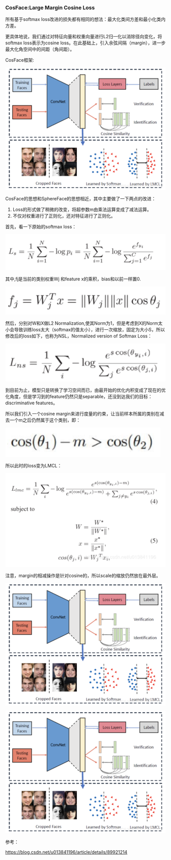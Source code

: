 ### CosFace:Large Margin Cosine Loss

所有基于softmax loss改进的损失都有相同的想法：最大化类间方差和最小化类内方差。

更具体地说，我们通过对特征向量和权重向量进行L2归一化以消除径向变化，将softmax loss表示为cosine loss。在此基础上，引入余弦间隔（margin），进一步最大化角空间中的间距（角间距）。

CosFace框架:

![欧式距离](../../../images/cosine_loss_1.png)

CosFace的思想和SphereFace的思想相近，其中主要做了一下两点的改进：
1. Loss的形式做了稍微的改变，将超参数m由乘法运算变成了减法运算。
2. 不仅对权重进行了正则化，还对特征进行了正则化。

首先，看一下原始的softmax loss：

![欧式距离](../../../images/cosine_loss_2.png)

其中,fj是当前的类别权重Wj 和feature x的乘积，bias和以前一样置0.

![欧式距离](../../../images/cosine_loss_3.png)

然后，分别对W和X做L2 Normalization,使其Norm为1，但是考虑到X的Norm太小会导致训练loss太大（softmax的值太小），进行一次缩放，固定为大小S，所以修改后的loss如下，也称为NSL，Normalized version of Softmax Loss：

![欧式距离](../../../images/cosine_loss_4.png)

到目前为止，模型只是转换了学习空间而已，由最开始的优化内积变成了现在的优化角度，但是学习到的feature仍然只是separable，还没到达我们的目标：discriminative features。

所以我们引入一个cosine margin来进行度量的约束，让当前样本所属的类别在减去一个m之后仍然属于这个类别，即：

![欧式距离](../../../images/cosine_loss_5.png)

所以此时的loss变为LMCL：

![欧式距离](../../../images/cosine_loss_6.png)

注意，margin的相减操作是针对cosine的，所以scale的缩放仍然放在最外层。

![欧式距离](../../../images/cosine_loss_1.png)

![欧式距离](../../../images/cosine_loss_1.png)

参考：

https://blog.csdn.net/u013841196/article/details/89921214